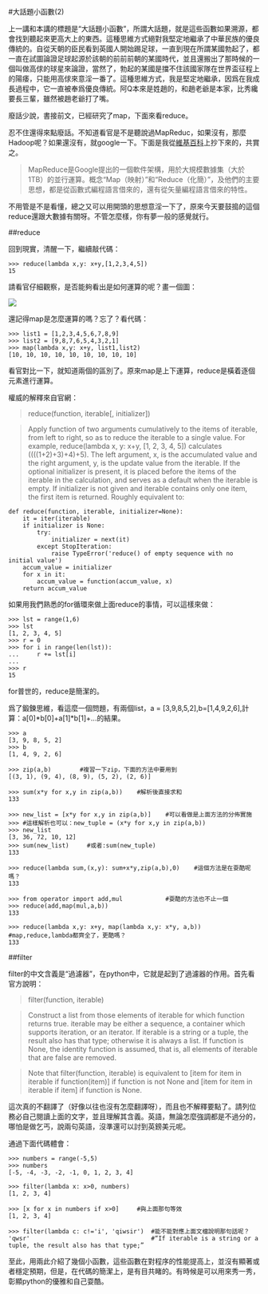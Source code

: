#大話題小函數(2)

上一講和本講的標題是“大話題小函數”，所謂大話題，就是這些函數如果溯源，都會找到聽起來更高大上的東西。這種思維方式絕對我堅定地繼承了中華民族的優良傳統的。自從天朝的臣民看到英國人開始踢足球，一直到現在所謂某國勃起了，都一直在試圖論證足球起源於該朝的前前前朝的某國時代，並且還搬出了那時候的一個叫做高俅的球星來論證，當然了，勃起的某國是擋不住該國家隊在世界盃征程上的陽痿，只能用高俅來意淫一番了。這種思維方式，我是堅定地繼承，因爲在我成長過程中，它一直被奉爲優良傳統。阿Q本來是姓趙的，和趙老爺是本家，比秀纔要長三輩，雖然被趙老爺打了嘴。

廢話少說，書接前文，已經研究了map，下面來看reduce。

忍不住還得來點廢話。不知道看官是不是聽說過MapReduc，如果沒有，那麼Hadoop呢？如果還沒有，就google一下。下面是我從[維基百科](http://zh.wikipedia.org/wiki/MapReduce)上抄下來的，共賞之。

>MapReduce是Google提出的一個軟件架構，用於大規模數據集（大於1TB）的並行運算。概念“Map（映射）”和“Reduce（化簡）”，及他們的主要思想，都是從函數式編程語言借來的，還有從矢量編程語言借來的特性。

不用管是不是看懂，總之又可以用開頭的思想意淫一下了，原來今天要鼓搗的這個reduce還跟大數據有關呀。不管怎麼樣，你有夢一般的感覺就行。

##reduce

回到現實，清醒一下，繼續敲代碼：

    >>> reduce(lambda x,y: x+y,[1,2,3,4,5])
    15

請看官仔細觀察，是否能夠看出是如何運算的呢？畫一個圖：

![](https://raw.githubusercontent.com/qiwsir/ITArticles/master/Pictures/21001.png)

還記得map是怎麼運算的嗎？忘了？看代碼：

    >>> list1 = [1,2,3,4,5,6,7,8,9]
    >>> list2 = [9,8,7,6,5,4,3,2,1]
    >>> map(lambda x,y: x+y, list1,list2)
    [10, 10, 10, 10, 10, 10, 10, 10, 10]

看官對比一下，就知道兩個的區別了。原來map是上下運算，reduce是橫着逐個元素進行運算。

權威的解釋來自官網：

>reduce(function, iterable[, initializer])

>Apply function of two arguments cumulatively to the items of iterable, from left to right, so as to reduce the iterable to a single value. For example, reduce(lambda x, y: x+y, [1, 2, 3, 4, 5]) calculates ((((1+2)+3)+4)+5). The left argument, x, is the accumulated value and the right argument, y, is the update value from the iterable. If the optional initializer is present, it is placed before the items of the iterable in the calculation, and serves as a default when the iterable is empty. If initializer is not given and iterable contains only one item, the first item is returned. Roughly equivalent to:

    def reduce(function, iterable, initializer=None):
        it = iter(iterable)
        if initializer is None:
            try:
                initializer = next(it)
            except StopIteration:
                raise TypeError('reduce() of empty sequence with no initial value')
        accum_value = initializer
        for x in it:
            accum_value = function(accum_value, x)
        return accum_value

如果用我們熟悉的for循環來做上面reduce的事情，可以這樣來做：

    >>> lst = range(1,6)
    >>> lst
    [1, 2, 3, 4, 5]
    >>> r = 0
    >>> for i in range(len(lst)):
    ...     r += lst[i]
    ...
    >>> r
    15

for普世的，reduce是簡潔的。

爲了鍛鍊思維，看這麼一個問題，有兩個list，a = [3,9,8,5,2],b=[1,4,9,2,6],計算：a[0]*b[0]+a[1]*b[1]+...的結果。

    >>> a
    [3, 9, 8, 5, 2]
    >>> b
    [1, 4, 9, 2, 6]

    >>> zip(a,b)        #複習一下zip，下面的方法中要用到
    [(3, 1), (9, 4), (8, 9), (5, 2), (2, 6)]

    >>> sum(x*y for x,y in zip(a,b))    #解析後直接求和
    133

    >>> new_list = [x*y for x,y in zip(a,b)]    #可以看做是上面方法的分佈實施
    >>> #這樣解析也可以：new_tuple = (x*y for x,y in zip(a,b))
    >>> new_list
    [3, 36, 72, 10, 12]
    >>> sum(new_list)     #或者:sum(new_tuple)
    133

    >>> reduce(lambda sum,(x,y): sum+x*y,zip(a,b),0)    #這個方法是在耍酷呢嗎？
    133

    >>> from operator import add,mul            #耍酷的方法也不止一個
    >>> reduce(add,map(mul,a,b))
    133

    >>> reduce(lambda x,y: x+y, map(lambda x,y: x*y, a,b))  #map,reduce,lambda都齊全了，更酷嗎？
    133

##filter

filter的中文含義是“過濾器”，在python中，它就是起到了過濾器的作用。首先看官方說明：

>filter(function, iterable)

>Construct a list from those elements of iterable for which function returns true. iterable may be either a sequence, a container which supports iteration, or an iterator. If iterable is a string or a tuple, the result also has that type; otherwise it is always a list. If function is None, the identity function is assumed, that is, all elements of iterable that are false are removed.

>Note that filter(function, iterable) is equivalent to [item for item in iterable if function(item)] if function is not None and [item for item in iterable if item] if function is None.

這次真的不翻譯了（好像以往也沒有怎麼翻譯呀），而且也不解釋要點了。請列位務必自己閱讀上面的文字，並且理解其含義。英語，無論怎麼強調都是不過分的，哪怕是做乞丐，說兩句英語，沒準還可以討到英鎊美元呢。

通過下面代碼體會：

    >>> numbers = range(-5,5)
    >>> numbers
    [-5, -4, -3, -2, -1, 0, 1, 2, 3, 4]

    >>> filter(lambda x: x>0, numbers)
    [1, 2, 3, 4]

    >>> [x for x in numbers if x>0]     #與上面那句等效
    [1, 2, 3, 4]

    >>> filter(lambda c: c!='i', 'qiwsir')  #能不能對應上面文檔說明那句話呢？
    'qwsr'                                  #“If iterable is a string or a tuple, the result also has that type;”

至此，用兩此介紹了幾個小函數，這些函數在對程序的性能提高上，並沒有顯著或者穩定預期，但是，在代碼的簡潔上，是有目共睹的。有時候是可以用來秀一秀，彰顯python的優雅和自己耍酷。
